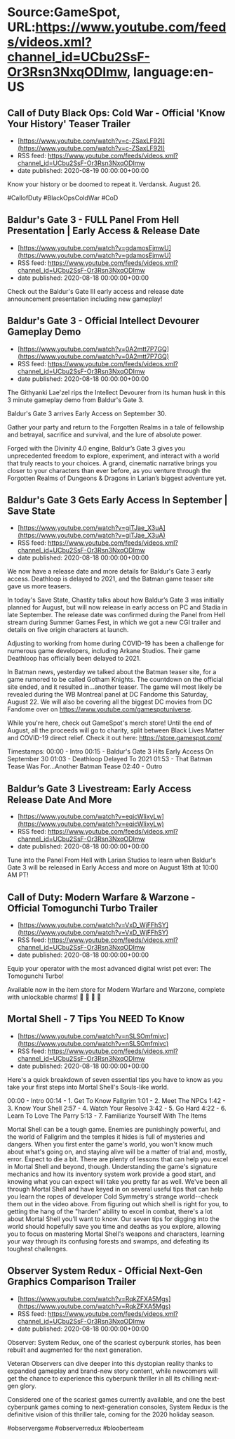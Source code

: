 # Source:GameSpot, URL:https://www.youtube.com/feeds/videos.xml?channel_id=UCbu2SsF-Or3Rsn3NxqODImw, language:en-US

## Call of Duty Black Ops: Cold War - Official 'Know Your History' Teaser Trailer
 - [https://www.youtube.com/watch?v=c-ZSaxLF92I](https://www.youtube.com/watch?v=c-ZSaxLF92I)
 - RSS feed: https://www.youtube.com/feeds/videos.xml?channel_id=UCbu2SsF-Or3Rsn3NxqODImw
 - date published: 2020-08-19 00:00:00+00:00

Know your history or be doomed to repeat it. 
Verdansk. August 26.

#CallofDuty #BlackOpsColdWar #CoD

## Baldur's Gate 3 - FULL Panel From Hell Presentation | Early Access & Release Date
 - [https://www.youtube.com/watch?v=gdamosEjmwU](https://www.youtube.com/watch?v=gdamosEjmwU)
 - RSS feed: https://www.youtube.com/feeds/videos.xml?channel_id=UCbu2SsF-Or3Rsn3NxqODImw
 - date published: 2020-08-18 00:00:00+00:00

Check out the Baldur's Gate III early access and release date announcement presentation including new gameplay!

## Baldur's Gate 3 - Official Intellect Devourer Gameplay Demo
 - [https://www.youtube.com/watch?v=0A2mtt7P7GQ](https://www.youtube.com/watch?v=0A2mtt7P7GQ)
 - RSS feed: https://www.youtube.com/feeds/videos.xml?channel_id=UCbu2SsF-Or3Rsn3NxqODImw
 - date published: 2020-08-18 00:00:00+00:00

The Githyanki Lae'zel rips the Intellect Devourer from its human husk in this 3 minute gameplay demo from Baldur's Gate 3. 

Baldur's Gate 3 arrives Early Access on September 30. 

Gather your party and return to the Forgotten Realms in a tale of fellowship and betrayal,
sacrifice and survival, and the lure of absolute power.

Forged with the Divinity 4.0 engine, Baldur’s Gate 3 gives you unprecedented freedom to explore, experiment, and interact with a world that truly reacts to your choices. A grand, cinematic narrative brings you closer to your characters than ever before, as you venture through the Forgotten Realms of Dungeons & Dragons in Larian’s biggest adventure yet.

## Baldur's Gate 3 Gets Early Access In September | Save State
 - [https://www.youtube.com/watch?v=giTJae_X3uA](https://www.youtube.com/watch?v=giTJae_X3uA)
 - RSS feed: https://www.youtube.com/feeds/videos.xml?channel_id=UCbu2SsF-Or3Rsn3NxqODImw
 - date published: 2020-08-18 00:00:00+00:00

We now have a release date and more details for Baldur's Gate 3 early access. Deathloop is delayed to 2021, and the Batman game teaser site gave us more teasers.

In today's Save State, Chastity talks about how Baldur’s Gate 3 was initially planned for August, but will now release in early access on PC and Stadia in late September. The release date was confirmed during the Panel from Hell stream during Summer Games Fest, in which we got a new CGI trailer and details on five origin characters at launch.

Adjusting to working from home during COVID-19 has been a challenge for numerous game developers, including Arkane Studios. Their game Deathloop has officially been delayed to 2021.

In Batman news, yesterday we talked about the Batman teaser site, for a game rumored to be called Gotham Knights. The countdown on the official site ended, and it resulted in...another teaser. The game will most likely be revealed during the WB Montreal panel at DC Fandome this Saturday, August 22. We will also be covering all the biggest DC movies from DC Fandome over on https://www.youtube.com/gamespotuniverse.

While you're here, check out GameSpot's merch store! Until the end of August, all the proceeds will go to charity, split between Black Lives Matter and COVID-19 direct relief. Check it out here: https://store.gamespot.com/

Timestamps:
00:00 - Intro
00:15 - Baldur's Gate 3 Hits Early Access On September 30
01:03 - Deathloop Delayed To 2021
01:53 - That Batman Tease Was For...Another Batman Tease
02:40 - Outro

## Baldur’s Gate 3 Livestream: Early Access Release Date And More
 - [https://www.youtube.com/watch?v=eqicWlixyLw](https://www.youtube.com/watch?v=eqicWlixyLw)
 - RSS feed: https://www.youtube.com/feeds/videos.xml?channel_id=UCbu2SsF-Or3Rsn3NxqODImw
 - date published: 2020-08-18 00:00:00+00:00

Tune into the Panel From Hell with Larian Studios to learn when Baldur's Gate 3 will be released in Early Access and more on August 18th at 10:00 AM PT!

## Call of Duty: Modern Warfare & Warzone - Official Tomogunchi Turbo Trailer
 - [https://www.youtube.com/watch?v=VxD_WjFFhSY](https://www.youtube.com/watch?v=VxD_WjFFhSY)
 - RSS feed: https://www.youtube.com/feeds/videos.xml?channel_id=UCbu2SsF-Or3Rsn3NxqODImw
 - date published: 2020-08-18 00:00:00+00:00

Equip your operator with the most advanced digital wrist pet ever: The Tomogunchi Turbo!

Available now in the item store for Modern Warfare and Warzone, complete with unlockable charms! 
🦖 🐻 🦊 🐙

## Mortal Shell - 7 Tips You NEED To Know
 - [https://www.youtube.com/watch?v=nSLSOmfmivc](https://www.youtube.com/watch?v=nSLSOmfmivc)
 - RSS feed: https://www.youtube.com/feeds/videos.xml?channel_id=UCbu2SsF-Or3Rsn3NxqODImw
 - date published: 2020-08-18 00:00:00+00:00

Here's a quick breakdown of seven essential tips you have to know as you take your first steps into Mortal Shell's Souls-like world.

00:00 - Intro
00:14 - 1. Get To Know Fallgrim
1:01 - 2. Meet The NPCs
1:42 - 3. Know Your Shell
2:57 - 4. Watch Your Resolve
3:42 - 5. Go Hard
4:22 - 6. Learn To Love The Parry
5:13 - 7. Familiarize Yourself With The Items

Mortal Shell can be a tough game. Enemies are punishingly powerful, and the world of Fallgrim and the temples it hides is full of mysteries and dangers. When you first enter the game's world, you won't know much about what's going on, and staying alive will be a matter of trial and, mostly, error. Expect to die a bit.
There are plenty of lessons that can help you excel in Mortal Shell and beyond, though. Understanding the game's signature mechanics and how its inventory system work provide a good start, and knowing what you can expect will take you pretty far as well. We've been all through Mortal Shell and have keyed in on several useful tips that can help you learn the ropes of developer Cold Symmetry's strange world--check them out in the video above.
From figuring out which shell is right for you, to getting the hang of the "harden" ability to excel in combat, there's a lot about Mortal Shell you'll want to know. Our seven tips for digging into the world should hopefully save you time and deaths as you explore, allowing you to focus on mastering Mortal Shell's weapons and characters, learning your way through its confusing forests and swamps, and defeating its toughest challenges.

## Observer System Redux - Official Next-Gen Graphics Comparison Trailer
 - [https://www.youtube.com/watch?v=RqkZFXA5Mgs](https://www.youtube.com/watch?v=RqkZFXA5Mgs)
 - RSS feed: https://www.youtube.com/feeds/videos.xml?channel_id=UCbu2SsF-Or3Rsn3NxqODImw
 - date published: 2020-08-18 00:00:00+00:00

Observer: System Redux, one of the scariest cyberpunk stories, has been rebuilt and augmented for the next generation. 

Veteran Observers can dive deeper into this dystopian reality thanks to expanded gameplay and brand-new story content, while newcomers will get the chance to experience this cyberpunk thriller in all its chilling next-gen glory. 

Considered one of the scariest games currently available, and one the best cyberpunk games coming to next-generation consoles, System Redux is the definitive vision of this thriller tale, coming for the 2020 holiday season.

#observergame #observerredux #blooberteam

